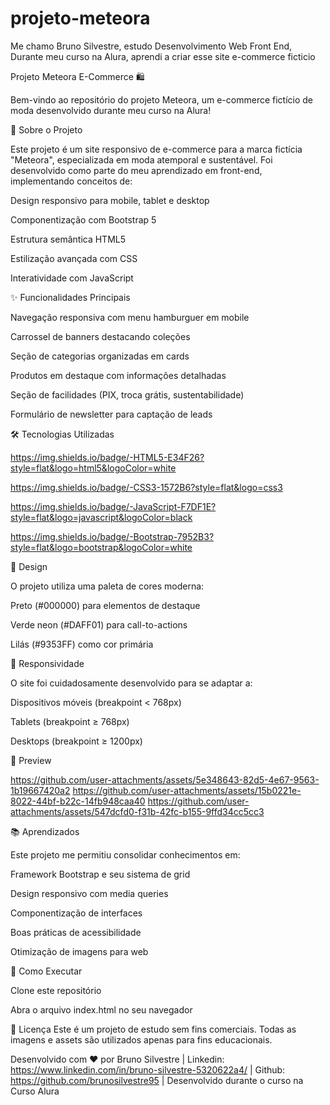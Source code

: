 # projeto-meteora

Me chamo Bruno Silvestre, estudo Desenvolvimento Web Front End,
Durante meu curso na Alura, aprendi a criar esse site e-commerce ficticio

Projeto Meteora E-Commerce 🛍️

Bem-vindo ao repositório do projeto Meteora, um e-commerce fictício de moda desenvolvido durante meu curso na Alura!

📝 Sobre o Projeto

Este projeto é um site responsivo de e-commerce para a marca fictícia "Meteora", especializada em moda atemporal e sustentável. Foi desenvolvido como parte do meu aprendizado em front-end, implementando conceitos de:

Design responsivo para mobile, tablet e desktop

Componentização com Bootstrap 5

Estrutura semântica HTML5

Estilização avançada com CSS

Interatividade com JavaScript

✨ Funcionalidades Principais

Navegação responsiva com menu hamburguer em mobile

Carrossel de banners destacando coleções

Seção de categorias organizadas em cards

Produtos em destaque com informações detalhadas

Seção de facilidades (PIX, troca grátis, sustentabilidade)

Formulário de newsletter para captação de leads

🛠️ Tecnologias Utilizadas

https://img.shields.io/badge/-HTML5-E34F26?style=flat&logo=html5&logoColor=white

https://img.shields.io/badge/-CSS3-1572B6?style=flat&logo=css3

https://img.shields.io/badge/-JavaScript-F7DF1E?style=flat&logo=javascript&logoColor=black

https://img.shields.io/badge/-Bootstrap-7952B3?style=flat&logo=bootstrap&logoColor=white

🎨 Design

O projeto utiliza uma paleta de cores moderna:

Preto (#000000) para elementos de destaque

Verde neon (#DAFF01) para call-to-actions

Lilás (#9353FF) como cor primária

📱 Responsividade

O site foi cuidadosamente desenvolvido para se adaptar a:

Dispositivos móveis (breakpoint < 768px)

Tablets (breakpoint ≥ 768px)

Desktops (breakpoint ≥ 1200px)

📸 Preview

https://github.com/user-attachments/assets/5e348643-82d5-4e67-9563-1b19667420a2
https://github.com/user-attachments/assets/15b0221e-8022-44bf-b22c-14fb948caa40
https://github.com/user-attachments/assets/547dcfd0-f31b-42fc-b155-9ffd34cc5cc3

📚 Aprendizados

Este projeto me permitiu consolidar conhecimentos em:

Framework Bootstrap e seu sistema de grid

Design responsivo com media queries

Componentização de interfaces

Boas práticas de acessibilidade

Otimização de imagens para web

🔧 Como Executar

Clone este repositório

Abra o arquivo index.html no seu navegador

📄 Licença
Este é um projeto de estudo sem fins comerciais. Todas as imagens e assets são utilizados apenas para fins educacionais.

Desenvolvido com ❤️ por Bruno Silvestre | Linkedin: https://www.linkedin.com/in/bruno-silvestre-5320622a4/ | Github: https://github.com/brunosilvestre95 | Desenvolvido durante o curso na Curso Alura
